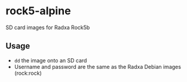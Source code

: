 # rock5-alpine
SD card images for Radxa Rock5b

## Usage

* `dd` the image onto an SD card
* Username and password are the same as the Radxa Debian images (rock:rock)
